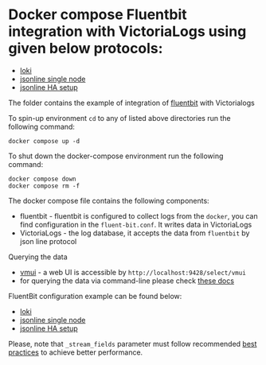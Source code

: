 # Docker compose Fluentbit integration with VictoriaLogs using given below protocols:

* [loki](./loki)
* [jsonline single node](./jsonline)
* [jsonline HA setup](./jsonline-ha)

The folder contains the example of integration of [fluentbit](https://docs.fluentbit.io/manual) with Victorialogs

To spin-up environment `cd` to any of listed above directories run the following command:
```
docker compose up -d 
```

To shut down the docker-compose environment run the following command:
```
docker compose down
docker compose rm -f
```

The docker compose file contains the following components:

* fluentbit - fluentbit is configured to collect logs from the `docker`, you can find configuration in the `fluent-bit.conf`. It writes data in VictoriaLogs
* VictoriaLogs - the log database, it accepts the data from `fluentbit` by json line protocol

Querying the data

* [vmui](https://docs.victoriametrics.com/victorialogs/querying/#vmui) - a web UI is accessible by `http://localhost:9428/select/vmui`
* for querying the data via command-line please check [these docs](https://docs.victoriametrics.com/victorialogs/querying/#command-line)

FluentBit configuration example can be found below:
* [loki](./loki/fluent-bit.conf)
* [jsonline single node](./jsonline/fluent-bit.conf)
* [jsonline HA setup](./jsonline-ha/fluent-bit.conf)

Please, note that `_stream_fields` parameter must follow recommended [best practices](https://docs.victoriametrics.com/victorialogs/keyconcepts/#stream-fields) to achieve better performance.
